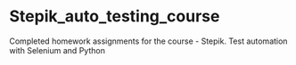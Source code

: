 # Stepik_auto_testing_course
Completed homework assignments for the course - Stepik. Test automation with Selenium and Python
